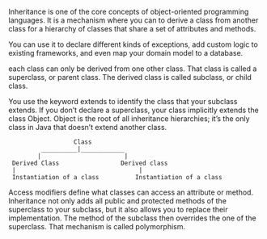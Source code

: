 Inheritance is one of the core concepts of object-oriented programming languages. 
It is a mechanism where you can to derive a class from another class for a hierarchy of classes that share a set of attributes and methods.

You can use it to declare different kinds of exceptions, add custom logic to existing frameworks, and even map your domain model to a database.

each class can only be derived from one other class. That class is called a superclass, or parent class. The derived class is called subclass, or child class.

You use the keyword extends to identify the class that your subclass extends. If you don’t declare a superclass, your class implicitly extends the class Object. Object is the root of all inheritance hierarchies; it’s the only class in Java that doesn’t extend another class.

                      Class
             __________|____________
            |                       |
     Derived Class                 Derived class
     |                                  |
     Instantiation of a class          Instantiation of a class

Access modifiers define what classes can access an attribute or method.
Inheritance not only adds all public and protected methods of the superclass to your subclass, but it also allows you to replace their implementation. 
The method of the subclass then overrides the one of the superclass. That mechanism is called polymorphism.
